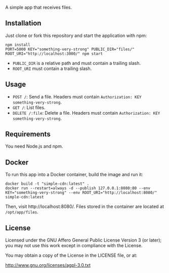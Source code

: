 A simple app that receives files.

## Installation

Just clone or fork this repository and start the application with npm:

```
npm install
PORT=5000 KEY="something-very-strong" PUBLIC_DIR="files/" ROOT_URI="http://localhost:3000/" npm start
```

* `PUBLIC_DIR` is a relative path and must contain a trailing slash.
* `ROOT_URI` must contain a trailing slash.

## Usage

* `POST /`: Send a file. Headers must contain `Authorization: KEY something-very-strong`.
* `GET /`: List files.
* `DELETE /:file`: Delete a file. Headers must contain `Authorization: KEY something-very-strong`.

## Requirements

You need Node.js and npm.

## Docker

To run this app into a Docker container, build the image and run it:

```
docker build -t "simple-cdn:latest" .
docker run --restart=always -d --publish 127.0.0.1:8080:80 --env KEY="something-very-strong" --env ROOT_URI="http://localhost:8080/" simple-cdn:latest
```

Then, visit http://localhost:8080/. Files stored in the container are located at `/opt/app/files`.

## License

Licensed under the GNU Affero General Public License Version 3 (or later); you may not use this work except in compliance with the License.

You may obtain a copy of the License in the LICENSE file, or at:

http://www.gnu.org/licenses/agpl-3.0.txt
